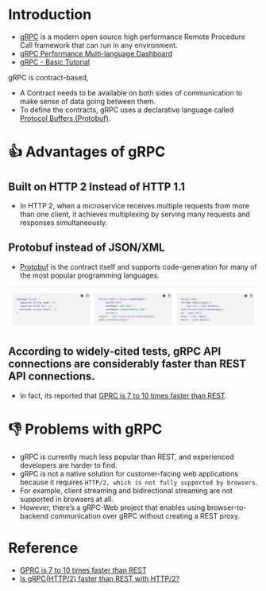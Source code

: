 
# Introduction
- [gRPC](https://grpc.io) is a modern open source high performance Remote Procedure Call framework that can run in any environment.
- [gRPC Performance Multi-language Dashboard](https://performance-dot-grpc-testing.appspot.com/explore?dashboard=5180705743044608)
- [gRPC - Basic Tutorial](https://grpc.io/docs/languages/go/basics/)

gRPC is contract-based, 
- A Contract needs to be available on both sides of communication to make sense of data going between them. 
- To define the contracts, gRPC uses a declarative language called [Protocol Buffers (Protobuf)](https://developers.google.com/protocol-buffers/).

# :thumbsup: Advantages of gRPC

## Built on HTTP 2 Instead of HTTP 1.1 
- In HTTP 2, when a microservice receives multiple requests from more than one client, it achieves multiplexing by serving many requests and responses simultaneously.

## Protobuf instead of JSON/XML
- [Protobuf](https://developers.google.com/protocol-buffers/) is the contract itself and supports code-generation for many of the most popular programming languages.

![img.png](assests/protobuf_img.png)

## According to widely-cited tests, gRPC API connections are considerably faster than REST API connections.
- In fact, its reported that [GPRC is 7 to 10 times faster than REST](https://blog.dreamfactory.com/grpc-vs-rest-how-does-grpc-compare-with-traditional-rest-apis/).

# :thumbsdown: Problems with gRPC
- gRPC is currently much less popular than REST, and experienced developers are harder to find.
- gRPC is not a native solution for customer-facing web applications because it requires `HTTP/2, which is not fully supported by browsers`. 
- For example, client streaming and bidirectional streaming are not supported in browsers at all.
- However, there’s a gRPC-Web project that enables using browser-to-backend communication over gRPC without creating a REST proxy.

# Reference
- [GPRC is 7 to 10 times faster than REST](https://blog.dreamfactory.com/grpc-vs-rest-how-does-grpc-compare-with-traditional-rest-apis/)
- [Is gRPC(HTTP/2) faster than REST with HTTP/2?](https://stackoverflow.com/questions/44877606/is-grpchttp-2-faster-than-rest-with-http-2)
